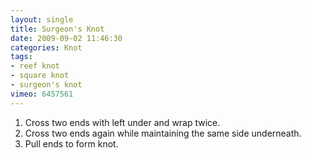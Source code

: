 ```yaml
---
layout: single
title: Surgeon's Knot
date: 2009-09-02 11:46:30
categories: Knot
tags:
- reef knot
- square knot
- surgeon's knot
vimeo: 6457561
---
```


1. Cross two ends with left under and wrap twice.
1. Cross two ends again while maintaining the same side underneath.
1. Pull ends to form knot.

